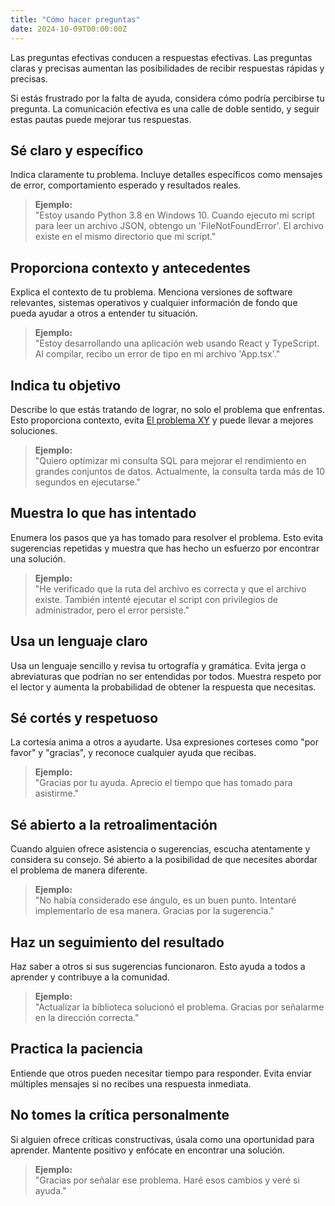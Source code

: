 ```yaml
---
title: "Cómo hacer preguntas"
date: 2024-10-09T00:00:00Z
---
```


Las preguntas efectivas conducen a respuestas efectivas. Las preguntas claras y precisas aumentan
las posibilidades de recibir respuestas rápidas y precisas.

Si estás frustrado por la falta de ayuda, considera cómo podría percibirse tu pregunta. La
comunicación efectiva es una calle de doble sentido, y seguir estas pautas puede mejorar tus
respuestas.

## Sé claro y específico

Indica claramente tu problema. Incluye detalles específicos como mensajes de error, comportamiento
esperado y resultados reales.

> **Ejemplo:**  
> "Estoy usando Python 3.8 en Windows 10. Cuando ejecuto mi script para leer un archivo JSON,
> obtengo un 'FileNotFoundError'. El archivo existe en el mismo directorio que mi script."

## Proporciona contexto y antecedentes

Explica el contexto de tu problema. Menciona versiones de software relevantes, sistemas operativos
y cualquier información de fondo que pueda ayudar a otros a entender tu situación.

> **Ejemplo:**  
> "Estoy desarrollando una aplicación web usando React y TypeScript.
> Al compilar, recibo un error de tipo en mi archivo 'App.tsx'."

## Indica tu objetivo

Describe lo que estás tratando de lograr, no solo el problema que enfrentas. Esto proporciona
contexto, evita [El problema XY](https://xyproblem.info/) y puede llevar a mejores soluciones.

> **Ejemplo:**  
> "Quiero optimizar mi consulta SQL para mejorar el rendimiento en grandes conjuntos de datos.
> Actualmente, la consulta tarda más de 10 segundos en ejecutarse."

## Muestra lo que has intentado

Enumera los pasos que ya has tomado para resolver el problema. Esto evita sugerencias repetidas y
muestra que has hecho un esfuerzo por encontrar una solución.

> **Ejemplo:**  
> "He verificado que la ruta del archivo es correcta y que el archivo existe.
> También intenté ejecutar el script con privilegios de administrador, pero el error persiste."

## Usa un lenguaje claro

Usa un lenguaje sencillo y revisa tu ortografía y gramática. Evita jerga o abreviaturas que podrían
no ser entendidas por todos. Muestra respeto por el lector y aumenta la probabilidad de obtener la
respuesta que necesitas.

## Sé cortés y respetuoso

La cortesía anima a otros a ayudarte. Usa expresiones corteses como "por favor" y "gracias",
y reconoce cualquier ayuda que recibas.

> **Ejemplo:**  
> "Gracias por tu ayuda. Aprecio el tiempo que has tomado para asistirme."

## Sé abierto a la retroalimentación

Cuando alguien ofrece asistencia o sugerencias, escucha atentamente y considera su consejo.
Sé abierto a la posibilidad de que necesites abordar el problema de manera diferente.

> **Ejemplo:**  
> "No había considerado ese ángulo, es un buen punto. Intentaré implementarlo de esa manera.
> Gracias por la sugerencia."

## Haz un seguimiento del resultado

Haz saber a otros si sus sugerencias funcionaron. Esto ayuda a todos a aprender y contribuye a la comunidad.

> **Ejemplo:**  
> "Actualizar la biblioteca solucionó el problema. Gracias por señalarme en la dirección correcta."

## Practica la paciencia

Entiende que otros pueden necesitar tiempo para responder. Evita enviar múltiples mensajes si no
recibes una respuesta inmediata.

## No tomes la crítica personalmente

Si alguien ofrece críticas constructivas, úsala como una oportunidad para aprender.
Mantente positivo y enfócate en encontrar una solución.

> **Ejemplo:**  
> "Gracias por señalar ese problema. Haré esos cambios y veré si ayuda."
